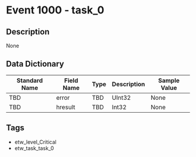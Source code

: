 # Event 1000 - task_0

## Description
None

## Data Dictionary
|Standard Name|Field Name|Type|Description|Sample Value|
|---|---|---|---|---|
|TBD|error|TBD|UInt32|None|None|
|TBD|hresult|TBD|Int32|None|None|

## Tags
* etw_level_Critical
* etw_task_task_0